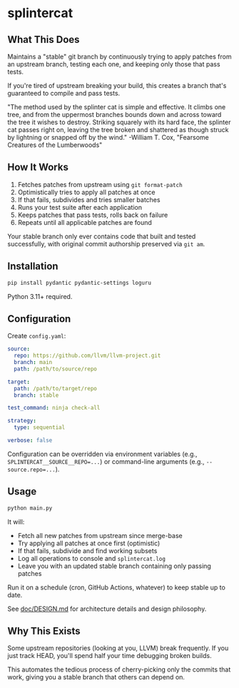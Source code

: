 # splintercat

## What This Does

Maintains a "stable" git branch by continuously trying to apply patches from an upstream branch, testing each one, and keeping only those that pass tests.

If you're tired of upstream breaking your build, this creates a branch that's guaranteed to compile and pass tests.

"The method used by the splinter cat is simple and effective. It climbs one tree, and from the uppermost branches bounds down and across toward the tree it wishes to destroy. Striking squarely with its hard face, the splinter cat passes right on, leaving the tree broken and shattered as though struck by lightning or snapped off by the wind." -William T. Cox, "Fearsome Creatures of the Lumberwoods"

## How It Works

1. Fetches patches from upstream using `git format-patch`
2. Optimistically tries to apply all patches at once
3. If that fails, subdivides and tries smaller batches
4. Runs your test suite after each application
5. Keeps patches that pass tests, rolls back on failure
6. Repeats until all applicable patches are found

Your stable branch only ever contains code that built and tested successfully, with original commit authorship preserved via `git am`.

## Installation

```bash
pip install pydantic pydantic-settings loguru
```

Python 3.11+ required.

## Configuration

Create `config.yaml`:

```yaml
source:
  repo: https://github.com/llvm/llvm-project.git
  branch: main
  path: /path/to/source/repo

target:
  path: /path/to/target/repo
  branch: stable

test_command: ninja check-all

strategy:
  type: sequential

verbose: false
```

Configuration can be overridden via environment variables (e.g., `SPLINTERCAT__SOURCE__REPO=...`) or command-line arguments (e.g., `--source.repo=...`).

## Usage

```bash
python main.py
```

It will:
- Fetch all new patches from upstream since merge-base
- Try applying all patches at once first (optimistic)
- If that fails, subdivide and find working subsets
- Log all operations to console and `splintercat.log`
- Leave you with an updated stable branch containing only passing patches

Run it on a schedule (cron, GitHub Actions, whatever) to keep stable up to date.

See [doc/DESIGN.md](doc/DESIGN.md) for architecture details and design philosophy.

## Why This Exists

Some upstream repositories (looking at you, LLVM) break frequently. If you just track HEAD, you'll spend half your time debugging broken builds.

This automates the tedious process of cherry-picking only the commits that work, giving you a stable branch that others can depend on.
